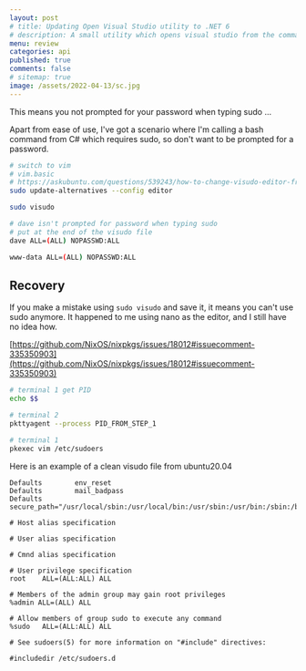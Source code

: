 ```yaml
---
layout: post
# title: Updating Open Visual Studio utility to .NET 6 
# description: A small utility which opens visual studio from the command shell looking for a `.sln` file in the current directory. Updating to .NET6
menu: review
categories: api
published: true 
comments: false     
# sitemap: true
image: /assets/2022-04-13/sc.jpg
---
```

<!-- [![alt text](/assets/2022-03-09/vsc.jpg "desktop"){:width="500px"}](/assets/2022-03-09/vsc.jpg) -->
<!-- [![alt text](/assets/2022-03-10/down.jpg "desktop")](/assets/2022-03-10/down.jpg) -->

This means you not prompted for your password when typing sudo ...

Apart from ease of use, I've got a scenario where I'm calling a bash command from C# which requires sudo, so don't want to be prompted for a password.

```bash
# switch to vim
# vim.basic
# https://askubuntu.com/questions/539243/how-to-change-visudo-editor-from-nano-to-vim
sudo update-alternatives --config editor

sudo visudo

# dave isn't prompted for password when typing sudo
# put at the end of the visudo file
dave ALL=(ALL) NOPASSWD:ALL

www-data ALL=(ALL) NOPASSWD:ALL
```

## Recovery

If you make a mistake using `sudo visudo` and save it, it means you can't use sudo anymore. It happened to me using nano as the editor, and I still have no idea how.

[https://github.com/NixOS/nixpkgs/issues/18012#issuecomment-335350903](https://github.com/NixOS/nixpkgs/issues/18012#issuecomment-335350903)

```bash
# terminal 1 get PID
echo $$

# terminal 2
pkttyagent --process PID_FROM_STEP_1

# terminal 1
pkexec vim /etc/sudoers
```

Here is an example of a clean visudo file from ubuntu20.04

```
Defaults        env_reset
Defaults        mail_badpass
Defaults        secure_path="/usr/local/sbin:/usr/local/bin:/usr/sbin:/usr/bin:/sbin:/bin:/snap/bin"

# Host alias specification

# User alias specification

# Cmnd alias specification

# User privilege specification
root    ALL=(ALL:ALL) ALL

# Members of the admin group may gain root privileges
%admin ALL=(ALL) ALL

# Allow members of group sudo to execute any command
%sudo   ALL=(ALL:ALL) ALL

# See sudoers(5) for more information on "#include" directives:

#includedir /etc/sudoers.d

```
